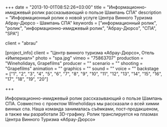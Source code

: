+++
date = "2013-10-01T08:52:26+03:00"
title = "Информационно-имиджевый ролик рассказывающий о пользе Шампань СПА"
description = "Информационный ролик о новой услуге Центра Винного Туризма Абрау-Дюрсо - Шампань СПА"
keywords = ["информационный ролик", "ролик", "информационно-имиджевый ролик", "Абрау-Дюрсо", "СПА", "SPA"]

client = "abrau"

[project_info]
    client = "Центр винного туризма «Абрау-Дюрсо», Отель «Империал»"
    photo = "spa.jpg"
    vimeo = "75863707"
    production = "Wineholidays, Grapefilms"
    producer = ""
    scenario = ""
    shooting = "Grapefilms"
    animation = ""
    graphics = ""
    sound = ""
    voice = ""
    backstage = ["1", "2", "3", "4", "5", "6", "7", "8", "9", "10", "11", "12", "13", "14", "15", "16", "17", "18", "19", "20"]

+++

Информационно-имиджевый ролик рассказывающий о&nbsp;пользе Шампань СПА. Совместно с&nbsp;проектом Wineholidays мы&nbsp;рассказали о&nbsp;всей химии винных спа. Наша команда занималась съёмками, пост-продакшеном, а&nbsp;также мы&nbsp;разработали 3D-графику. Ролик транслируется на&nbsp;плазмах Центра Винного Туризма &laquo;Абрау-Дюрсо&raquo;